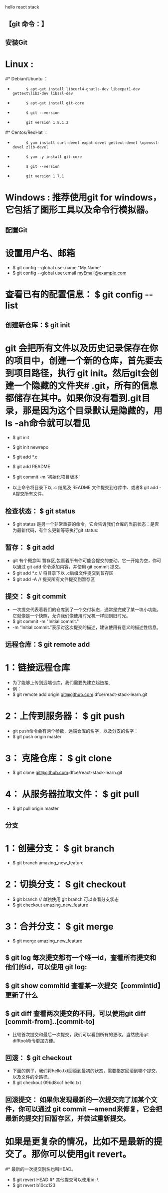 ## 
hello react stack

## 【git 命令：】

## 安装Git
#   Linux   : 
#*       Debian/Ubuntu ：
*           $ apt-get install libcurl4-gnutls-dev libexpat1-dev gettext\libz-dev libssl-dev
*           $ apt-get install git-core
*           $ git --version
*           git version 1.8.1.2

#*       Centos/RedHat ： 
*           $ yum install curl-devel expat-devel gettext-devel \openssl-devel zlib-devel
*           $ yum -y install git-core
*           $ git --version
*           git version 1.7.1

#   Windows : 推荐使用git for windows，它包括了图形工具以及命令行模拟器。

## 配置Git
#   设置用户名、邮箱
*   $ git config --global user.name "My Name"
*   $ git config --global user.email myEmail@example.com

#    查看已有的配置信息： $ git config --list

## 创建新仓库：$ git init
#    git 会把所有文件以及历史记录保存在你的项目中，创建一个新的仓库，首先要去到项目路径，执行 git init。然后git会创建一个隐藏的文件夹#    .git，所有的信息都储存在其中。如果你没有看到.git目录，那是因为这个目录默认是隐藏的，用ls -ah命令就可以看见

*   $ git init 
*   $ git init newrepo

*   $ git add *.c
*   $ git add README
*   $ git commit -m '初始化项目版本'
*   以上命令将目录下以 .c 结尾及 README 文件提交到仓库中、或者$ git add -A提交所有文件。

## 检查状态： $ git status
*   $ git status 是另一个非常重要的命令，它会告诉我们仓库的当前状态：是否为最新代码，有什么更新等等执行git status:

## 暂存： $ git add
*   git 有个概念叫 暂存区,包裹着所有你可能会提交的变动。它一开始为空，你可以通过 git add 命令添加内容，并使用 git commit 提交。
*   $ git add *.c // 将目录下以 .c后缀文件提交到暂存区
*   $ git add -A  // 提交所有文件提交到暂存区

## 提交： $ git commit 
*   一次提交代表着我们的仓库到了一个交付状态，通常是完成了某一块小功能。它就像是一个快照，允许我们像使用时光机一样回到旧时光。  
*   $ git commit -m "Initial commit."  
*   -m “Initial commit.”表示对这次提交的描述，建议使用有意义的描述性信息。

## 远程仓库：$ git remote add
#   1：链接远程仓库
*   为了能够上传到远端仓库，我们需要先建立起链接,
*   例：
*   $ git remote add origin git@github.com:dfce/react-stack-learn.git

#   2：上传到服务器： $ git push
*   git push命令会有两个参数，远端仓库的名字，以及分支的名字：
*   $ git push origin master

#   3： 克隆仓库： $ git clone
*   $ git clone git@github.com:dfce/react-stack-learn.git

#   4： 从服务器拉取文件： $ git pull
*   $ git pull origin master

## 分支
#   1：创建分支： $ git branch
*   $ git branch amazing_new_feature

#   2：切换分支： $ git checkout
*   $ git branch    // 单独使用 git branch 可以查看分支状态
*   $ git checkout amazing_new_feature

#   3：合并分支： $ git merge
*   $ git merge amazing_new_feature

## $ git log 每次提交都有一个唯一id，查看所有提交和他们的id，可以使用 git log:

## $ git show commitid 查看某一次提交【commintid】更新了什么

## $ git diff 查看两次提交的不同，可以使用git diff [commit-from]..[commit-to] 
*   比较首次提交和最后一次提交，我们可以看到所有的更改。当然使用git difftool命令更加方便。

## 回滚： $ git checkout
*   下面的例子，我们将hello.txt回滚到最初的状态，需要指定回滚到哪个提交，以及文件的全路径。
*   $ git checkout 09bd8cc1 hello.txt

## 回滚提交： 如果你发现最新的一次提交完了加某个文件，你可以通过 git commit —amend来修复，它会把最新的提交打回暂存区，并尝试重新提交。
#   如果是更复杂的情况，比如不是最新的提交了。那你可以使用git revert。
#*  最新的一次提交别名也叫HEAD。
*   $ git revert HEAD
#*  其他提交可以使用id: \
*   $  git revert b10cc123 
